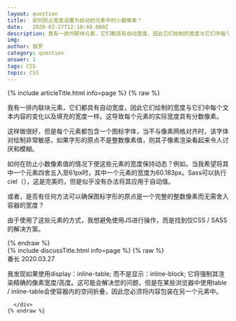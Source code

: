 ```yaml
---
layout: question
title:  如何防止宽度设置为自动的元素中的小数像素？
date:   2020-03-27T12:10:48.000Z
description: 我有一排内联块元素，它们都具有自动宽度，因此它们绘制的宽度与它们中每个文本内容的变化以及填充的宽度一样。这导致每个元素的实际宽度具有分数像素。这样做很...
img: 
author: 伽罗
category: question
answer: 1
tags: CSS
topic: CSS
---
```

<div class="article-root">
  <div class="article">
    {% include articleTitle.html info=page %}
    {% raw %}
    <div class="article-content"><p><font style="vertical-align: inherit;"><font style="vertical-align: inherit;">我有一排内联块元素，它们都具有自动宽度，因此它们绘制的宽度与它们中每个文本内容的变化以及填充的宽度一样。</font><font style="vertical-align: inherit;">这导致每个元素的实际宽度具有分数像素。</font></font></p>

<p><font style="vertical-align: inherit;"><font style="vertical-align: inherit;">这样做很好，但是每个元素都包含一个图标字体，当不与像素网格对齐时，该字体对绘制非常敏感，如果字形的原点不是整数像素值，则其子像素渲染看起来令人讨厌和模糊。</font></font></p>

<p><font style="vertical-align: inherit;"><font style="vertical-align: inherit;">如何在防止小数像素值的情况下使这些元素的宽度保持动态？</font><font style="vertical-align: inherit;">例如，当我希望将其中一个元素四舍五入至61px时，其中一个元素的宽度为60.183px。</font><font style="vertical-align: inherit;">Sass可以执行ciel（），这是完美的，但是似乎没有办法将其应用于自动值。</font></font></p>

<p><font style="vertical-align: inherit;"><font style="vertical-align: inherit;">或者，是否有任何方法可以确保图标字形的原点是一个完整的整数像素而无需舍入容器的宽度？</font></font></p>

<p><font style="vertical-align: inherit;"><font style="vertical-align: inherit;">由于使用了这些元素的方式，我想避免使用JS进行操作，而是找到仅CSS / SASS的解决方案。</font></font></p></div>
    {% endraw %}
  </div>

  <div class="discuss-wrapper">
    {% include discussTitle.html info=page %}
    {% raw %}
    <div class="discuss-item">
        <div class="discuss-parent">
          <div class="discuss-meta">
            <span class="discuss-user">番长</span>
            <span class="discuss-time">2020.03.27</span>
          </div>
          <div class="discuss-comment"><p><font style="vertical-align: inherit;"><font style="vertical-align: inherit;">我发现如果使用display：inline-table; </font><font style="vertical-align: inherit;">而不是显示：inline-block; </font><font style="vertical-align: inherit;">它将强制其渲染精确的像素宽度/高度。</font><font style="vertical-align: inherit;">这可能会解决您的问题，但是在某些浏览器中使用table / inline-table会使容器内的空间折叠，因此您必须将内容包装在另一个元素中。</font></font></p></div>
        </div>
        
      </div>
    {% endraw %}
  </div>
<div>
